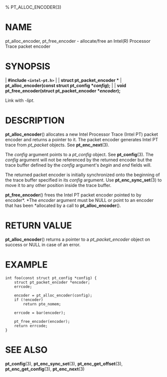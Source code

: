 % PT_ALLOC_ENCODER(3)

<!---
 ! Copyright (C) 2015-2025 Intel Corporation
 ! SPDX-License-Identifier: BSD-3-Clause
 !
 ! Redistribution and use in source and binary forms, with or without
 ! modification, are permitted provided that the following conditions are met:
 !
 !  * Redistributions of source code must retain the above copyright notice,
 !    this list of conditions and the following disclaimer.
 !  * Redistributions in binary form must reproduce the above copyright notice,
 !    this list of conditions and the following disclaimer in the documentation
 !    and/or other materials provided with the distribution.
 !  * Neither the name of Intel Corporation nor the names of its contributors
 !    may be used to endorse or promote products derived from this software
 !    without specific prior written permission.
 !
 ! THIS SOFTWARE IS PROVIDED BY THE COPYRIGHT HOLDERS AND CONTRIBUTORS "AS IS"
 ! AND ANY EXPRESS OR IMPLIED WARRANTIES, INCLUDING, BUT NOT LIMITED TO, THE
 ! IMPLIED WARRANTIES OF MERCHANTABILITY AND FITNESS FOR A PARTICULAR PURPOSE
 ! ARE DISCLAIMED. IN NO EVENT SHALL THE COPYRIGHT OWNER OR CONTRIBUTORS BE
 ! LIABLE FOR ANY DIRECT, INDIRECT, INCIDENTAL, SPECIAL, EXEMPLARY, OR
 ! CONSEQUENTIAL DAMAGES (INCLUDING, BUT NOT LIMITED TO, PROCUREMENT OF
 ! SUBSTITUTE GOODS OR SERVICES; LOSS OF USE, DATA, OR PROFITS; OR BUSINESS
 ! INTERRUPTION) HOWEVER CAUSED AND ON ANY THEORY OF LIABILITY, WHETHER IN
 ! CONTRACT, STRICT LIABILITY, OR TORT (INCLUDING NEGLIGENCE OR OTHERWISE)
 ! ARISING IN ANY WAY OUT OF THE USE OF THIS SOFTWARE, EVEN IF ADVISED OF THE
 ! POSSIBILITY OF SUCH DAMAGE.
 !-->

# NAME

pt_alloc_encoder, pt_free_encoder - allocate/free an Intel(R) Processor Trace
packet encoder


# SYNOPSIS

| **\#include `<intel-pt.h>`**
|
| **struct pt_packet_encoder \***
| **pt_alloc_encoder(const struct pt_config \**config*);**
|
| **void pt_free_encoder(struct pt_packet_encoder \**encoder*);**

Link with *-lipt*.


# DESCRIPTION

**pt_alloc_encoder**() allocates a new Intel Processor Trace (Intel PT) packet
encoder and returns a pointer to it.  The packet encoder generates Intel PT
trace from *pt_packet* objects.  See **pt_enc_next**(3).

The *config* argument points to a *pt_config* object.  See **pt_config**(3).
The *config* argument will not be referenced by the returned encoder but the
trace buffer defined by the *config* argument's *begin* and *end* fields will.

The returned packet encoder is initially synchronized onto the beginning of the
trace buffer specified in its *config* argument.  Use **pt_enc_sync_set**(3) to
move it to any other position inside the trace buffer.

**pt_free_encoder**() frees the Intel PT packet encoder pointed to by encoder*.
*The *encoder* argument must be NULL or point to an encoder that has been
*allocated by a call to **pt_alloc_encoder**().


# RETURN VALUE

**pt_alloc_encoder**() returns a pointer to a *pt_packet_encoder* object on
success or NULL in case of an error.


# EXAMPLE

~~~{.c}
int foo(const struct pt_config *config) {
	struct pt_packet_encoder *encoder;
	errcode;

	encoder = pt_alloc_encoder(config);
	if (!encoder)
		return pte_nomem;

	errcode = bar(encoder);

	pt_free_encoder(encoder);
	return errcode;
}
~~~


# SEE ALSO

**pt_config**(3), **pt_enc_sync_set**(3), **pt_enc_get_offset**(3),
**pt_enc_get_config**(3), **pt_enc_next**(3)
